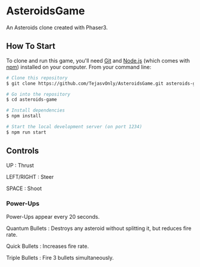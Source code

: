 # AsteroidsGame
An Asteroids clone created with Phaser3.

## How To Start

To clone and run this game, you'll need [Git](https://git-scm.com) and [Node.js](https://nodejs.org/en/download/) (which comes with [npm](http://npmjs.com)) installed on your computer. From your command line:


```bash
# Clone this repository
$ git clone https://github.com/TejasvOnly/AsteroidsGame.git asteroids-game

# Go into the repository
$ cd asteroids-game

# Install dependencies
$ npm install

# Start the local development server (on port 1234)
$ npm run start

```

## Controls

UP : Thrust

LEFT/RIGHT : Steer

SPACE : Shoot

### Power-Ups

Power-Ups appear every 20 seconds.



Quantum Bullets : Destroys any asteroid without splitting it, but reduces fire rate.

Quick Bullets : Increases fire rate.

Triple Bullets : Fire 3 bullets simultaneously.
